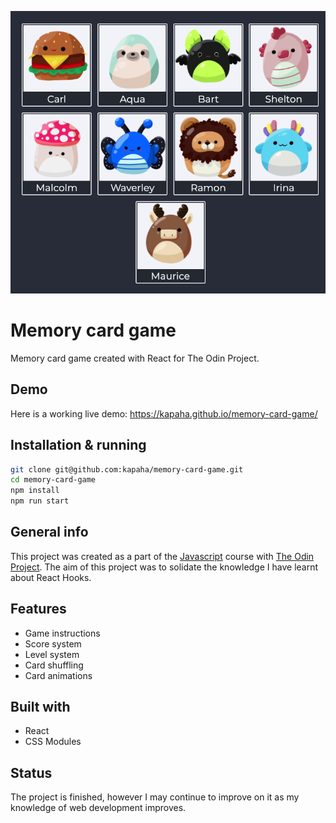 ![Example screenshot](./github/memory_card_game.png)

# Memory card game
Memory card game created with React for The Odin Project.

## Demo
Here is a working live demo: https://kapaha.github.io/memory-card-game/

## Installation & running
```bash
git clone git@github.com:kapaha/memory-card-game.git
cd memory-card-game
npm install
npm run start
```

## General info
This project was created as a part of the [Javascript](https://www.theodinproject.com/paths/full-stack-javascript/courses/javascript/lessons/memory-card) course with [The Odin Project](https://theodinproject.com). The aim of this project was to solidate the knowledge I have learnt about React Hooks.

## Features
* Game instructions
* Score system
* Level system
* Card shuffling
* Card animations

## Built with
* React
* CSS Modules

## Status
The project is finished, however I may continue to improve on it as my knowledge of web development improves.